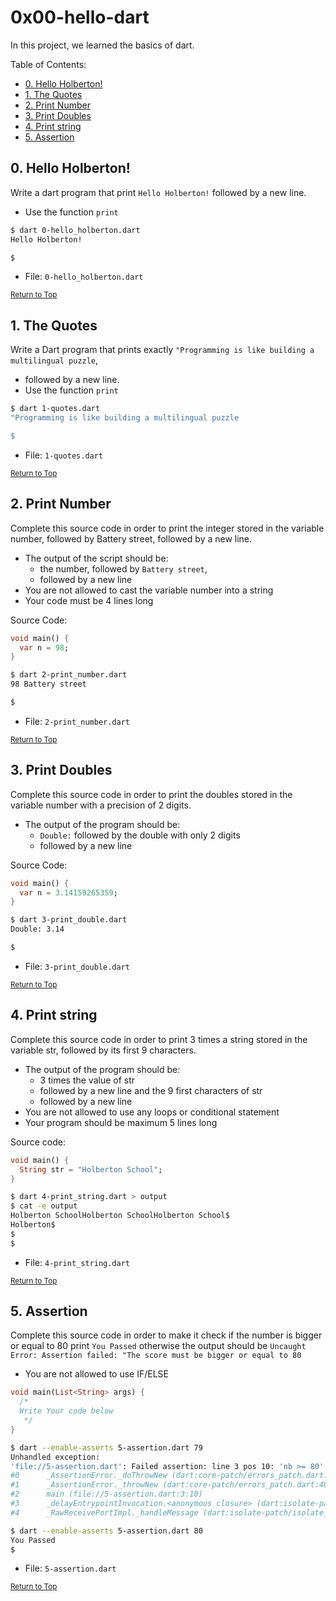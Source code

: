 # 0x00-hello-dart

In this project, we learned the basics of dart.

Table of Contents:
- [0. Hello Holberton!](#0-hello-holberton)
- [1. The Quotes](#1-the-quotes)
- [2. Print Number](#2-print-number)
- [3. Print Doubles](#3-print-doubles)
- [4. Print string](#4-print-string)
- [5. Assertion](#5-assertion)

## 0. Hello Holberton!
Write a dart program that print `Hello Holberton!` followed by a new line.

- Use the function `print`

```sh
$ dart 0-hello_holberton.dart
Hello Holberton!

$
```
- File: `0-hello_holberton.dart`

<sub>[Return to Top](#0x00-hello-dart)</sub>

## 1. The Quotes
Write a Dart program that prints exactly `"Programming is like building a multilingual puzzle`,

- followed by a new line.
- Use the function `print`

```sh
$ dart 1-quotes.dart
"Programming is like building a multilingual puzzle

$
```
- File: `1-quotes.dart`

<sub>[Return to Top](#0x00-hello-dart)</sub>

## 2. Print Number
Complete this source code in order to print the integer stored in the variable number, followed by Battery street, followed by a new line.

- The output of the script should be:
    - the number, followed by `Battery street`,
    - followed by a new line
- You are not allowed to cast the variable number into a string
- Your code must be 4 lines long

Source Code:
```dart
void main() {
  var n = 98;
}
```

```sh
$ dart 2-print_number.dart
98 Battery street

$
```
- File: `2-print_number.dart`

<sub>[Return to Top](#0x00-hello-dart)</sub>

## 3. Print Doubles
Complete this source code in order to print the doubles stored in the variable number with a precision of 2 digits.

- The output of the program should be:
    - `Double:` followed by the double with only 2 digits
    - followed by a new line

Source Code:
```dart
void main() {
  var n = 3.14159265359;
}
```

```sh
$ dart 3-print_double.dart
Double: 3.14

$
```

- File: `3-print_double.dart`

<sub>[Return to Top](#0x00-hello-dart)</sub>

## 4. Print string
Complete this source code in order to print 3 times a string stored in the variable str, followed by its first 9 characters.

- The output of the program should be:
    - 3 times the value of str
    - followed by a new line and the 9 first characters of str
    - followed by a new line
- You are not allowed to use any loops or conditional statement
- Your program should be maximum 5 lines long

Source code:
```dart
void main() {
  String str = "Holberton School";
}
```

```sh
$ dart 4-print_string.dart > output
$ cat -e output
Holberton SchoolHolberton SchoolHolberton School$
Holberton$
$
$
```

- File: `4-print_string.dart`

<sub>[Return to Top](#0x00-hello-dart)</sub>

## 5. Assertion
Complete this source code in order to make it check if the number is bigger or equal to 80 print `You Passed` otherwise the output should be `Uncaught Error: Assertion failed: "The score must be bigger or equal to 80`

- You are not allowed to use IF/ELSE

```dart
void main(List<String> args) {
  /*
  Write Your code below
   */
}
```

```sh
$ dart --enable-asserts 5-assertion.dart 79
Unhandled exception:
'file://5-assertion.dart': Failed assertion: line 3 pos 10: 'nb >= 80': The score must be bigger or equal to 80
#0      _AssertionError._doThrowNew (dart:core-patch/errors_patch.dart:51:61)
#1      _AssertionError._throwNew (dart:core-patch/errors_patch.dart:40:5)
#2      main (file://5-assertion.dart:3:10)
#3      _delayEntrypointInvocation.<anonymous closure> (dart:isolate-patch/isolate_patch.dart:295:32)
#4      _RawReceivePortImpl._handleMessage (dart:isolate-patch/isolate_patch.dart:192:12)

$ dart --enable-asserts 5-assertion.dart 80
You Passed
$
```

- File: `5-assertion.dart`

<sub>[Return to Top](#0x00-hello-dart)</sub>
